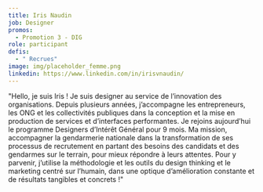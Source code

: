 ```yaml
---
title: Iris Naudin
job: Designer
promos:
  - Promotion 3 - DIG
role: participant
defis:
  - " Recrues"
image: img/placeholder_femme.png
linkedin: https://www.linkedin.com/in/irisvnaudin/
---
```


"Hello, je suis Iris ! Je suis designer au service de l’innovation des organisations. Depuis plusieurs années, j’accompagne les entrepreneurs, les ONG et les collectivités publiques dans la conception et la mise en production de services et d’interfaces performantes. Je rejoins aujourd’hui le programme Designers d’Intérêt Général pour 9 mois. Ma mission, accompagner la gendarmerie nationale dans la transformation de ses processus de recrutement en partant des besoins des candidats et des gendarmes sur le terrain, pour mieux répondre à leurs attentes. Pour y parvenir, j’utilise la méthodologie et les outils du design thinking et le marketing centré sur l’humain, dans une optique d’amélioration constante et de résultats tangibles et concrets !"
